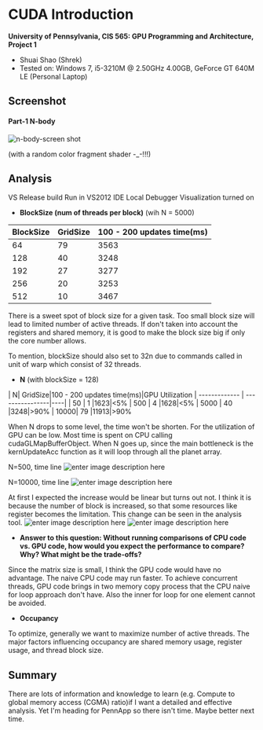 CUDA Introduction
=================

**University of Pennsylvania, CIS 565: GPU Programming and Architecture, Project 1**

* Shuai Shao (Shrek)
* Tested on: Windows 7, i5-3210M @ 2.50GHz 4.00GB, GeForce GT 640M LE (Personal Laptop)

Screenshot
---------------------

#### Part-1 N-body
![n-body-screen shot](https://github.com/shrekshao/Project1-CUDA-Introduction/blob/master/images/nbody_screenshot.png?raw=true)

(with a random color fragment shader -_-!!!)

Analysis
---------------------
VS Release build
Run in VS2012 IDE Local Debugger
Visualization turned on




+  **BlockSize (num of threads per block)** (wih N = 5000)

| BlockSize  | GridSize | 100 - 200 updates time(ms)|
| ------------- | ------------- | ----------------|
| 64   | 79 | 3563 |
| 128  | 40 | 3248 |
|192   | 27  |3277
| 256  | 20 | 3253 |
| 512  | 10  | 3467 |

There is a sweet spot of block size for a given task. Too small block size will lead to limited number of active threads. If don't taken into account the registers and shared memory, it is good to make the block size big if only the core number allows.

To mention, blockSize should also set to 32n due to commands called in unit of warp which consist of 32 threads. 



+  **N** (with blockSize = 128)

| N| GridSize|100 - 200 updates time(ms)|GPU Utilization
| ------------- | ----------------|----|
| 50   | 1 |1623|<5%
| 500  | 4 |1628|<5%
| 5000 | 40 |3248|\>90%
| 10000| 79  |11913|\>90%

When N drops to some level, the time won't be shorten. For the utilization of GPU can be low. Most time is spent on CPU calling cudaGLMapBufferObject. When N goes up, since the main bottleneck is the kernUpdateAcc function as it will loop through all the planet array. 

N=500, time line
![enter image description here](https://github.com/shrekshao/Project1-CUDA-Introduction/blob/master/images/N500_timeline.png?raw=true)

N=10000, time line
![enter image description here](https://github.com/shrekshao/Project1-CUDA-Introduction/blob/master/images/N10000_timeline.png?raw=true)

At first I expected the increase would be linear but turns out not. I think it is because the number of block is increased, so that some resources like register becomes the limitation. This change can be seen in the analysis tool.
![enter image description here](https://github.com/shrekshao/Project1-CUDA-Introduction/blob/master/images/N500_limit.png?raw=true) ![enter image description here](https://github.com/shrekshao/Project1-CUDA-Introduction/blob/master/images/N10000_limit.png?raw=true)



+ **Answer to this question: Without running comparisons of CPU code vs. GPU code, how would you expect the performance to compare? Why? What might be the trade-offs?**

Since the matrix size is small, I think the GPU code would have no advantage. The naive CPU code may run faster. To achieve concurrent threads, GPU code brings in two memory copy process that the CPU naive for loop approach don't have. Also the inner for loop for one element cannot be avoided. 



+ **Occupancy**

To optimize, generally we want to maximize number of active threads. The major factors influencing occupancy are shared memory usage, register usage, and thread block size.



Summary
--------------

There are lots of information and knowledge to learn (e.g. Compute to global memory access (CGMA) ratio)if I want a detailed and effective analysis. Yet I'm heading for PennApp so there isn't time. Maybe better next time.



